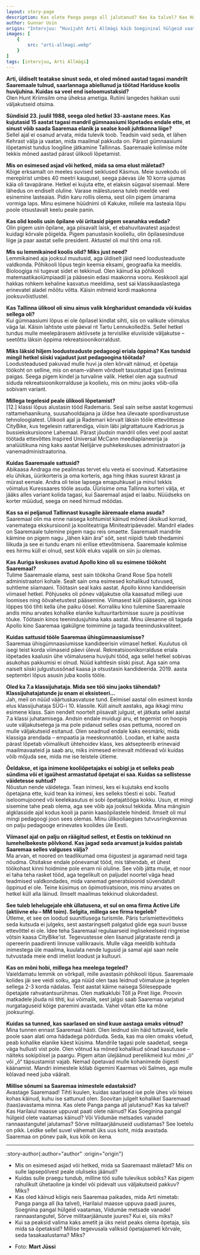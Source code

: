 ```yaml
---
layout: story-page
description: Kas olete Panga panga all jalutanud? Kas ka talvel? Kas Harilaiul maasse uppuvat paati olete näinud? Kas Soeginina pangal hülgeid olete vaatamas käinud?
author: Gunnar Usin
origin: "Intervjuu: “Huvijuht Arti Allmägi käib Soegininal hülgeid vaatlemas,” Meie Maa, 10.märts 2022.  Artikkel siin lühendatult."
images: [
    {
        src: "arti-allmagi.webp"
    }
]
tags: [intervjuu, Arti Allmägi]
---
```


<!-- # {{ $doc.title }} -->


**Arti, üldiselt teatakse sinust seda, et oled mõned aastad tagasi mandrilt Saaremaale tulnud, saarlannaga abiellunud ja töötad Hariduse koolis huvijuhina. Kuidas sa veel end iseloomustaksid?** \
Olen Hunt Kriimsilm oma üheksa ametiga. Rutiini langedes hakkan uusi väljakutseid otsima.

**Sündisid 23. juulil 1988, seega oled hetkel 33-aastane mees. Kas kujutasid 15 aastat tagasi mandril gümnaasiumi lõpetades endale ette, et sinust võib saada Saaremaa elanik ja sealse kooli juhtkonna liige?** \
Sellel ajal ei osanud arvata, mida tulevik toob. Teadsin vaid seda, et lähen Kehrast välja ja vaatan, mida maailmal pakkuda on. Pärast gümnaasiumi lõpetamist tundus loogiline jätkamine Tallinnas. Saaremaale kolimise mõte tekkis mõned aastad pärast ülikooli lõpetamist.

**Mis on esimesed asjad või hetked, mida sa oma elust mäletad?** \
Kõige erksamalt on meeles suvised seiklused Käsmus. Meie suvekodu oli merepiirist umbes 40 meetri kaugusel, seega päevas üle 10 korra ujumas käia oli tavapärane. Hetkel ei kujuta ette, et elaksin sügaval sisemaal. Mere lähedus on endiselt oluline. Varase mälestusena tuleb meelde veel esinemine lasteaias. Pidin karu rollis olema, sest olin pigem ümarama vormiga laps.
Minu esimene hüüdnimi oli Kakuke, millele ma lasteaia lõpu poole otsustavalt keelu peale panin.

**Kas olid koolis usin õpilane või üritasid pigem seanahka vedada?** \
Olin pigem usin õpilane, aga piisavalt laisk, et ebahuvitavatest asjadest kuidagi kõrvale põigelda. Pigem panustasin kooliellu, olin õpilasesinduse liige ja paar aastat selle president. Aktustel oli mul tihti oma roll.

**Mis su lemmikained koolis olid? Miks just need?** \
Lemmikained aja jooksul muutusid, aga üldiselt jäid need loodusteaduste valdkonda. Põhikooli lõpus tegin keemia eksami, geograafia ka meeldis. Bioloogiga nii tugevat sidet ei tekkinud.
Olen käinud ka põhikooli matemaatikaolümpiaadil ja pääsesin edasi maakonna vooru. Keskkooli ajal hakkas rohkem kehaline kasvatus meeldima, sest sai klassikaaslastega erinevatel aladel mõõtu võtta. Käisin mitmeid kordi maakonna jooksuvõistlustel.

**Kas Tallinna ülikool oli sinu ainus valik kõrgharidust omandada või kuidas sellega oli?** \
Kui gümnaasiumi lõpus ei ole õpilasel kindlat sihti, siis on valikute võimalus väga lai. Käisin lahtiste uste päeval nt Tartu Lennukolledžis. Sellel hetkel tundus mulle meelepärasem aktiivsete ja tervislike eluviiside väljakutse – seetõttu läksin õppima rekreatsioonikorraldust.

**Miks läksid hiljem loodusteaduste pedagoogi eriala õppima? Kas tundsid mingil hetkel siiski vajadust just pedagoogina töötada?** \
Loodusteadused pakuvad mulle huvi ja olen kõrvalt näinud, et õpetaja töökoht on selline, mis on enam-vähem võrdselt tasustatud igas Eestimaa paigas. Seega pigem kindel ja turvaline valik. Hetkel olen aga suutnud siduda rekreatsioonikorralduse ja koolielu, mis on minu jaoks võib-olla sobivam variant.

**Millega tegelesid peale ülikooli lõpetamist?** \
[12.] klassi lõpus alustasin tööd Rademaris. Seal sain seitse aastat kogemusi rattamehaanikuna, suusahooldajana ja üldse hea ülevaate spordivarustuse tehnoloogiatest. Ülikooli ajal ja Rademari kõrvalt läksin tööle ettevõttesse CityBike, kus tegelesin rattarendiga, viisin läbi jalgrattatuure Kadriorus ja bussiekskursioone Lahemaal. Pärast jõudsin mandril olles veel pool aastat töötada ettevõttes Inspired Universal McCann meediaplaneerija ja analüütikuna ning kaks aastat Nelijärve puhkekeskuses administraatori ja vanemadministraatorina.

**Kuidas Saaremaale sattusid?** \
Abikaasa Andraga me pealinnas tervet elu veeta ei soovinud. Katsetasime elu ühikas, üürikorteris ja oma korteris, aga hing ihkas suurest kärast ja mürast eemale. Andra oli teise lapsega emapuhkusel ja minul tekkis võimalus Kuressaares tööle asuda. Üürisime oma Tallinna korteri välja, et jääks alles variant kolida tagasi, kui Saaremaal asjad ei laabu. Nüüdseks on korter müüdud, seega on need hirmud möödas.

**Kas sa ei peljanud Tallinnast kusagile ääremaale elama asuda?** \
Saaremaal olin ma enne naisega kohtumist käinud mõned üksikud korrad, vanematega ekskursioonil ja kooliteatriga Miniteatripäevadel. Mandril elades on Saaremaale tulemine pigem nagu reis omaette. Saaremaalt mandrile käimine on pigem nagu „lähen käin ära“ sõit, sest niipidi tuleb tihedamini liikuda ja see ei tundu enam nii erilise ettevõtmisena.
Saaremaale kolimise ees hirmu küll ei olnud, sest kõik eluks vajalik on siin ju olemas.

**Kas Auriga keskuses avatud Apollo kino oli su esimene töökoht Saaremaal?** \
Tulime Saaremaale elama, sest sain töökoha Grand Rose Spa hotelli administraatori kohale. Sealt sain oma esimesed kohalikud tutvused, suhtleme siiamaani. Töötasin seal kaks aastat. Apollo kinno kandideerisin viimasel hetkel. Põhjuseks oli põnev väljakutse olla kaasatud millegi uue loomises ning öövahetustest pääsemine. Viimasest küll pääsesin, aga kinos lõppes töö tihti kella ühe paiku öösel. Korraliku kino tulemine Saaremaale andis minu arvates kohalike elanike kultuuritarbimisse suure ja positiivse tõuke. Töötasin kinos teenindusjuhina kaks aastat. Minu ülesanne oli tagada Apollo kino Saaremaa igakülgne toimimine ja tagada teeninduskvaliteet.

**Kuidas sattusid tööle Saaremaa ühisgümnaasiumisse?** \
Saaremaa ühisgümnaasiumisse kandideerisin viimasel hetkel. Kuulutus oli isegi teist korda viimaseid päevi üleval. Rekreatsioonikorralduse eriala lõpetades kaalusin ühe võimalusena huvijuhi tööd, aga sellel hetkel sobivas asukohas pakkumisi ei olnud. Nüüd kahtlesin siiski pisut. Aga sain oma naiselt siiski julgustussõnad kaasa ja otsustasin kandideerida. 2019. aasta septembri lõpus asusin juba koolis tööle.

**Oled ka 7.a klassijuhataja. Mida see töö sinu jaoks tähendab? Klassijuhatajatunde ju enam ei eksisteeri…** \
Jah, meil on nüüd väärtuskasvatuse tund. Eelmisel aastal olin esimest korda elus klassijuhataja SÜG-i 10. klassile. Küll ainult aastaks, aga ikkagi minu esimene klass. Sain nendelt noortelt piisavalt julgust, et jätkata sellel aastal 7.a klassi juhatamisega. Andsin endale muidugi aru, et tegemist on hoopis uute väljakutsetega ja ma pole pidanud selles osas pettuma, noored on mulle väljakutseid esitanud. Olen seadnud endale kaks eesmärki, mida klassiga arendada – empaatia ja meeskonnatöö. Loodan, et kahe aasta pärast lõpetab võimalikult ühtehoidev klass, kes aktsepteerib erinevaid maailmavaateid ja saab aru, miks inimesed erinevalt mõtlevad või kuidas võib mõjuda see, mida me ise teistele ütleme.

**Öeldakse, et iga inimene kooliõpetajaks ei sobigi ja et selleks peab sündima või et igaühest armastatud õpetajat ei saa. Kuidas sa sellistesse väidetesse suhtud?** \
Nõustun nende väidetega. Tean inimesi, kes ei kujutaks end koolis õpetajana ette, kuid tean ka inimesi, kes selleks tõesti ei sobi. Teatud iseloomujooned või keelekasutus ei sobi õpetajatööga kokku. Usun, et mingi sisemine tahe peab olema, aga see võib aja jooksul tekkida. Mina mängisin algklasside ajal kodus kooli ja panin kaasõpilastele hindeid. Ilmselt oli mul mingi pedagoogi joon sees olemas. Minu ülikooliaegses tutvusringkonnas on palju pedagooge erinevates koolides üle Eesti.

**Viimasel ajal on palju on räägitud sellest, et Eestis on tekkinud nn lumehelbekeste põlvkond. Kas jagad seda arvamust ja kuidas paistab Saaremaa selles valguses välja?** \
Ma arvan, et noored on teadlikumad oma õigustest ja agaramad neid taga nõudma. Otsitakse endale põnevamat tööd, mis tähendab, et ühest töökohast kinni hoidmine pole enam nii oluline.
See võib jätta mulje, et noor ei taha teha rasket tööd, aga tegelikult on paljudel noortel väga head teadmised valdkondades, mida vanemad generatsioonid süvendatult õppinud ei ole. Teine küsimus on õpimotivatsioon, mis minu arvates on hetkel küll alla läinud. Ilmselt maailmas tekkinud olukordadest.

**See tuleb lehelugejale ehk üllatusena, et sul on oma firma Active Life (aktiivne elu – MM toim). Selgita, millega see firma tegeleb?** \
Ütleme, et see on loodud suunitlusega turismile. Päris turismiettevõtteks seda kutsuda ei julgeks, sest aastaringselt palgatud giide ega suuri busse ettevõttel ei ole. Idee teha Saaremaal regulaarseid inglisekeelseid ringreise võtsin kaasa CityBike’ist. Tegevustesse olen lisanud jalgrataste rendi ja opereerin paadirenti linnuse vallikraavis. Mulle väga meeldib kohtuda inimestega üle maailma, kuulata nende lugusid ja samal ajal saan neile tutvustada meie endi imelist loodust ja kultuuri.

**Kas on mõni hobi, millega hea meelega tegeled?** \
Vaieldamatu lemmik on võrkpall, mille avastasin põhikooli lõpus. Saaremaale kolides jäi see veidi soiku, aga nüüd olen taas leidnud võimaluse ja tegelen sellega 2-3 korda nädalas. Teist aastat käime naisega Sõleseppade õpetajate rahvatantsurühmas. Olen matkaklubi Tõll ja Piret liige. Proovin matkadele jõuda nii tihti, kui võimalik, sest jalgsi saab Saaremaa varjatud nurgataguseid kõige paremini avastada. Vahel võtan ette ka mõne jooksuringi.

**Kuidas sa tunned, kas saarlased on sind kuue aastaga omaks võtnud?** \
Mina tunnen ennast Saaremaal hästi. Olen leidnud siin häid tuttavaid, kelle poole saan alati oma hädadega pöörduda. Seda, kas ma olen omaks võetud, peab kohalike elanike käest küsima. Mandrile tagasi pole saadetud, seega väga hullusti vist pole. Olen võtnud ka mõned kohalikud sõnad kasutusse – näiteks sokipöisel ja paargu. Pigem aitan ülejäänud pereliikmeid kui mõni „ö“ või „õ“ täpsustamist vajab. Nemad õpetavad mulle kohanimede õigesti käänamist. Mandri inimestele kõlab õigemini Kaarmas või Salmes, aga mulle kõlavad need juba vääralt.

**Millise sõnumi sa Saaremaa inimestele edastaksid?** \
Avastage Saaremaad! Tihti kuulen, kuidas saarlased ise pole ühes või teises kohas käinud, kuhu ise sattunud olen. Soovitan julgelt kohalikel Saaremaad (taas)avastama minna. Kas olete Panga panga all jalutanud? Kas ka talvel? Kas Harilaiul maasse uppuvat paati olete näinud? Kas Soeginina pangal hülgeid olete vaatamas käinud? Või Viidumäe metsades vanadel rannaastangutel jalutamas? Sõrve militaarjäänuseid uudistamas? See loetelu on pikk. Leidke sellel suvel vähemalt üks uus koht, mida avastada. Saaremaa on pönev paik, kus köik on kena.

*  *  *



:story-author{:author="author" :origin="origin"}

<details-wrapper summary="Mis mõtted tekkisid?">

- Mis on esimesed asjad või hetked, mida sa Saaremaast mäletad? Mis on sulle lapsepõlvest peale oluliseks jäänud?
- Kuidas sulle praegu tundub, milline töö sulle tulevikus sobiks? Kas pigem rahulikult ühetaoline ja kindel või pidevalt uus väljakutseid pakkuv? Miks?
- Kas oled käinud kõigis neis Saaremaa paikades, mida Arti nimetab: Panga panga all (ka talvel), Harilaiul maasse uppuva paadi juures, Soegnina pangal hülgeid vaatamas, Viidumäe metsade vanadel rannaastangutel, Sõrve militaarjäänuste juures? Kui ei, siis miks? 
- Kui sa peaksid valima kaks ametit ja üks neist peaks olema õpetaja, siis mida sa õpetaksid? Millise tegevusala valiksid õpetajaameti kõrvale, seda tasakaalustama? Miks?

</details-wrapper>


<details-wrapper summary="Allikad" class="text-sm" icon="icon-park-outline:document-folder">

- Foto: **Mart Jüssi**

</details-wrapper>